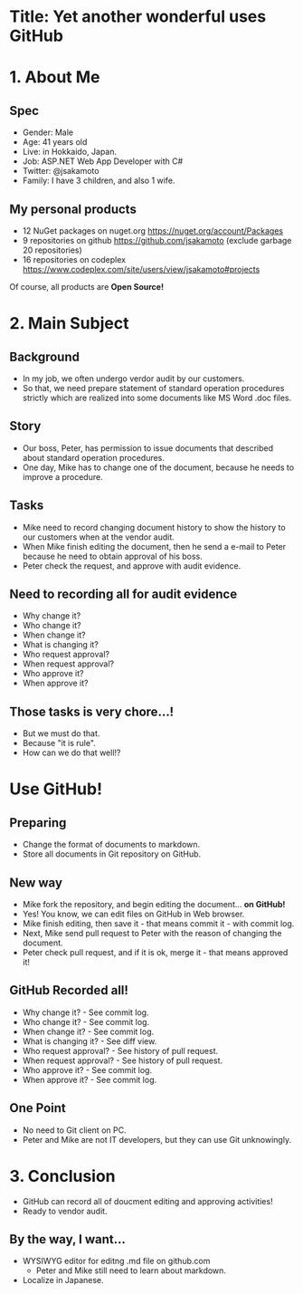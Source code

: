 # Title: Yet another wonderful uses GitHub

# 1. About Me

## Spec
- Gender: Male
- Age: 41 years old
- Live: in Hokkaido, Japan.
- Job: ASP.NET Web App Developer with C#
- Twitter: @jsakamoto
- Family: I have 3 children, and also 1 wife.

## My personal products

- 12 NuGet packages on nuget.org https://nuget.org/account/Packages
- 9 repositories on github https://github.com/jsakamoto (exclude garbage 20 repositories)
- 16 repositories on codeplex https://www.codeplex.com/site/users/view/jsakamoto#projects

Of course, all products are **Open Source!**

# 2. Main Subject

## Background

- In my job, we often undergo verdor audit by our customers.
- So that, we need prepare statement of standard operation procedures strictly which are realized into some documents like MS Word .doc files.

## Story

- Our boss, Peter, has permission to issue documents that described about standard operation procedures.
- One day, Mike has to change one of the document, because he needs to improve a procedure.

## Tasks

- Mike need to record changing document history to show the history to our customers when at the vendor audit.
- When Mike finish editing the document, then he send a e-mail to Peter because he need to obtain approval of his boss.
- Peter check the request, and approve with audit evidence.

## Need to recording all for audit evidence

- Why change it?
- Who change it?
- When change it?
- What is changing it?
- Who request approval?
- When request approval?
- Who approve it?
- When approve it?

## Those tasks is very chore...!
- But we must do that.
- Because "it is rule".
- How can we do that well!?

# Use GitHub!

## Preparing

- Change the format of documents to markdown.
- Store all documents in Git repository on GitHub.

## New way

- Mike fork the repository, and begin editing the document... **on GitHub!**
- Yes! You know, we can edit files on GitHub in Web browser.
- Mike finish editing, then save it - that means commit it - with commit log.
- Next, Mike send pull request to Peter with the reason of changing the document.
- Peter check pull request, and if it is ok, merge it - that means approved it!

## GitHub Recorded all!

- Why change it? - See commit log.
- Who change it? - See commit log.
- When change it? - See commit log.
- What is changing it? - See diff view.
- Who request approval? - See history of pull request.
- When request approval? - See history of pull request.
- Who approve it? - See commit log.
- When approve it? - See commit log.

## One Point

- No need to Git client on PC.
- Peter and Mike are not IT developers, but they can use Git unknowingly.

# 3. Conclusion

- GitHub can record all of doucment editing and approving activities!
- Ready to vendor audit.


## By the way, I want...

- WYSIWYG editor for editng .md file on github.com
  - Peter and Mike still need to learn about markdown.
- Localize in Japanese.



